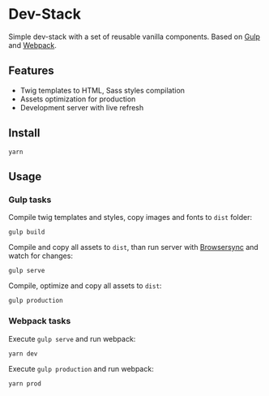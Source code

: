 # Dev-Stack

Simple dev-stack with a set of reusable vanilla components. Based on [Gulp](https://gulpjs.com)
and [Webpack](https://webpack.js.org).

## Features

* Twig templates to HTML, Sass styles compilation
* Assets optimization for production
* Development server with live refresh

## Install

```
yarn
```

## Usage

### Gulp tasks

Compile twig templates and styles, copy images and fonts to `dist` folder:

```
gulp build
```

Compile and copy all assets to `dist`, than run server with [Browsersync](https://browsersync.io) and watch for changes:

```
gulp serve
```

Compile, optimize and copy all assets to `dist`:

```
gulp production
```

### Webpack tasks

Execute `gulp serve` and run webpack:

```
yarn dev
```

Execute `gulp production` and run webpack:

```
yarn prod
```
